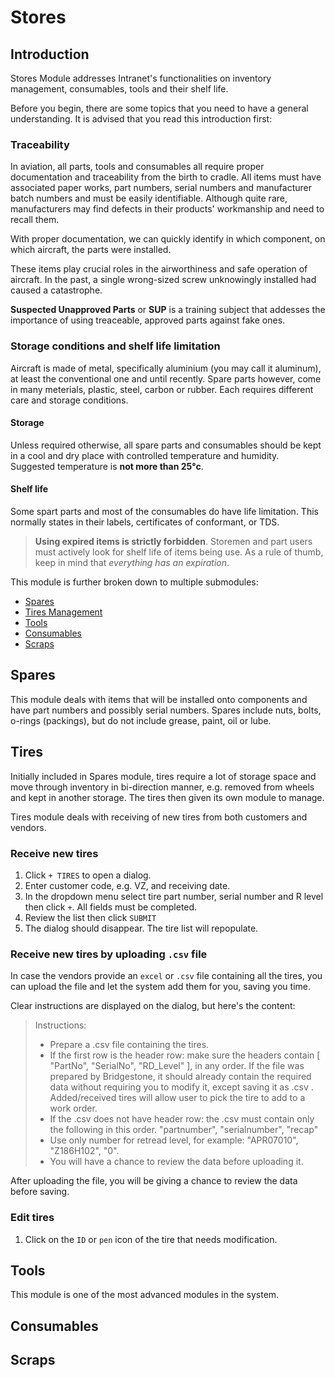# Stores

## Introduction

Stores Module addresses Intranet's functionalities on inventory management, consumables, tools and their shelf life.

Before you begin, there are some topics that you need to have a general understanding. It is advised that you read this introduction first:

### Traceability

In aviation, all parts, tools and consumables all require proper documentation and traceability from the birth to cradle. All items must have associated paper works, part numbers, serial numbers and manufacturer batch numbers and must be easily identifiable. Although quite rare, manufacturers may find defects in their products' workmanship and need to recall them.

With proper documentation, we can quickly identify in which component, on which aircraft, the parts were installed.

These items play crucial roles in the airworthiness and safe operation of aircraft. In the past, a single wrong-sized screw unknowingly installed had caused a catastrophe.

**Suspected Unapproved Parts** or **SUP** is a training subject that addesses the importance of using treaceable, approved parts against fake ones.

### Storage conditions and shelf life limitation

Aircraft is made of metal, specifically aluminium (you may call it aluminum), at least the conventional one and until recently. Spare parts however, come in many meterials, plastic, steel, carbon or rubber. Each requires different care and storage conditions.

#### Storage

Unless required otherwise, all spare parts and consumables should be kept in a cool and dry place with controlled temperature and humidity. Suggested temperature is **not more than 25°c**.

#### Shelf life

Some spart parts and most of the consumables do have life limitation. This normally states in their labels, certificates of conformant, or TDS.

> **Using expired items is strictly forbidden**. Storemen and part users must actively look for shelf life of items being use. As a rule of thumb, keep in mind that _everything has an expiration_.

This module is further broken down to multiple submodules:

- [Spares](/stores/#spares)
- [Tires Management](/stores/#tires)
- [Tools](/stores/tool.md)
- [Consumables](/stores/#consumables)
- [Scraps]('/stores/#scraps)

## Spares

This module deals with items that will be installed onto components and have part numbers and possibly serial numbers. Spares include nuts, bolts, o-rings (packings), but do not include grease, paint, oil or lube.

## Tires

Initially included in Spares module, tires require a lot of storage space and move through inventory in bi-direction manner, e.g. removed from wheels and kept in another storage. The tires then given its own module to manage.

Tires module deals with receiving of new tires from both customers and vendors.

### Receive new tires

1. Click `+ TIRES` to open a dialog.
1. Enter customer code, e.g. VZ, and receiving date.
1. In the dropdown menu select tire part number, serial number and R level then click `+`. All fields must be completed.
1. Review the list then click `SUBMIT`
1. The dialog should disappear. The tire list will repopulate.

### Receive new tires by uploading `.csv` file

In case the vendors provide an `excel` or `.csv` file containing all the tires, you can upload the file and let the system add them for you, saving you time.

Clear instructions are displayed on the dialog, but here's the content:

> Instructions:
>
> - Prepare a .csv file containing the tires.
> - If the first row is the header row: make sure the headers contain [ "PartNo", "SerialNo", "RD_Level" ], in any order.
>   If the file was prepared by Bridgestone, it should already contain the required data without requiring you to modify it, except saving it as .csv .
>   Added/received tires will allow user to pick the tire to add to a work order.
> - If the .csv does not have header row: the .csv must contain only the following in this order. "partnumber", "serialnumber", "recap"
> - Use only number for retread level, for example: "APR07010", "Z186H102", "0".
> - You will have a chance to review the data before uploading it.

After uploading the file, you will be giving a chance to review the data before saving.

### Edit tires

1. Click on the `ID` or `pen` icon of the tire that needs modification.

## Tools

This module is one of the most advanced modules in the system.

## Consumables

## Scraps
